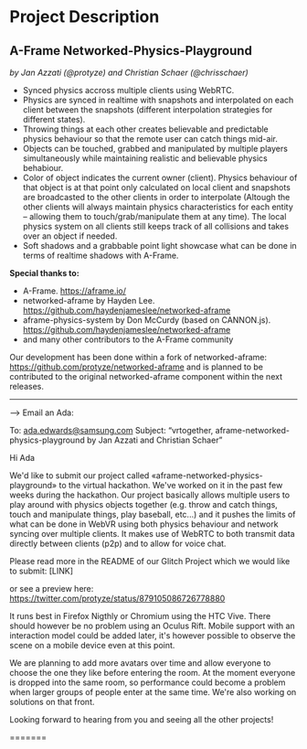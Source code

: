 
# Project Description

## A-Frame Networked-Physics-Playground

*by Jan Azzati (@protyze)
and Christian Schaer (@chrisschaer)*

- Synced physics accross multiple clients using WebRTC.
- Physics are synced in realtime with snapshots and interpolated on each client between the snapshots (different interpolation strategies for different states).
- Throwing things at each other creates believable and predictable physics behaviour so that the remote user can catch things mid-air.
- Objects can be touched, grabbed and manipulated by multiple players simultaneously while maintaining realistic and believable physics behabiour.
- Color of object indicates the current owner (client). Physics behaviour of that object is at that point only calculated on local client and snapshots are broadcasted to the other clients in order to interpolate (Altough the other clients will always maintain physics characteristics for each entity – allowing them to touch/grab/manipulate them at any time). The local physics system on all clients still keeps track of all collisions and takes over an object if needed.
- Soft shadows and a grabbable point light showcase what can be done in terms of realtime shadows with A-Frame. 

**Special thanks to:**
- A-Frame. https://aframe.io/
- networked-aframe by Hayden Lee. https://github.com/haydenjameslee/networked-aframe
- aframe-physics-system by Don McCurdy (based on CANNON.js). https://github.com/haydenjameslee/networked-aframe
- and many other contributors to the A-Frame community

Our development has been done within a fork of networked-aframe: https://github.com/protyze/networked-aframe and is planned to be contributed to the original networked-aframe component within the next releases.

--------------------------------------------------------

--> Email an Ada:

To: ada.edwards@samsung.com
Subject: “vrtogether, aframe-networked-physics-playground by Jan Azzati and Christian Schaer”

Hi Ada

We'd like to submit our project called «aframe-networked-physics-playground» to the virtual hackathon. We've worked on it in the past few weeks during the hackathon. Our project basically allows multiple users to play around with physics objects together (e.g. throw and catch things, touch and manipulate things, play baseball, etc...) and it pushes the limits of what can be done in WebVR using both physics behaviour and network syncing over multiple clients. It makes use of WebRTC to both transmit data directly between clients (p2p) and to allow for voice chat.

Please read more in the README of our Glitch Project which we would like to submit:
[LINK]

or see a preview here:
https://twitter.com/protyze/status/879105086726778880

It runs best in Firefox Nigthly or Chromium using the HTC Vive. There should however be no problem using an Oculus Rift. Mobile support with an interaction model could be added later, it's however possible to observe the scene on a mobile device even at this point.

We are planning to add more avatars over time and allow everyone to choose the one they like before entering the room. At the moment everyone is dropped into the same room, so performance could become a problem when larger groups of people enter at the same time. We're also working on solutions on that front.

Looking forward to hearing from you and seeing all the other projects!

=======
